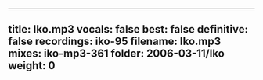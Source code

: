 
---
title: Iko.mp3
vocals: false
best: false
definitive: false
recordings: iko-95
filename: Iko.mp3
mixes: iko-mp3-361
folder: 2006-03-11/Iko
weight: 0
---
